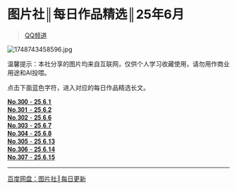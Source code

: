 # 图片社║每日作品精选║25年6月
> [QQ频道]()  

![1748743458596.jpg](https://wp-cdn.4ce.cn/v2/aPRwZ1p.jpeg)  

温馨提示：本社分享的图片均来自互联网，仅供个人学习收藏使用，请勿用作商业用途和AI投喂。 
 
点击下面蓝色字符，进入对应的每日作品精选长文。

[𝐍𝐨.𝟑𝟎𝟎 - 𝟐𝟓.𝟔.𝟏](https://pd.qq.com/s/fn2x93amu)  
[𝐍𝐨.𝟑𝟎𝟏 - 𝟐𝟓.𝟔.𝟐](https://pd.qq.com/s/5pmir3dnx)  
[𝐍𝐨.𝟑𝟎𝟐 - 𝟐𝟓.𝟔.𝟔](https://pd.qq.com/s/65ueehvc5)  
[𝐍𝐨.𝟑𝟎𝟑 - 𝟐𝟓.𝟔.𝟕](https://pd.qq.com/s/1e5xvz0d6)  
[𝐍𝐨.𝟑𝟎𝟒 - 𝟐𝟓.𝟔.𝟖](https://pd.qq.com/s/z9lujbkc)  
[𝐍𝐨.𝟑𝟎𝟓 - 𝟐𝟓.𝟔.𝟏𝟑](https://pd.qq.com/s/7rz2y1bm0)  
[𝐍𝐨.𝟑𝟎𝟔 - 𝟐𝟓.𝟔.𝟏𝟒](https://pd.qq.com/s/72fg6m03e)   
[𝐍𝐨.𝟑𝟎𝟕 - 𝟐𝟓.𝟔.𝟏𝟓](https://pd.qq.com/s/h449nr1yi)  
- - -
[百度网盘：图片社║每日更新](https://pan.baidu.com/s/1gfkYIfZHgidxCGMfjr7JeA?pwd=HUDA)  